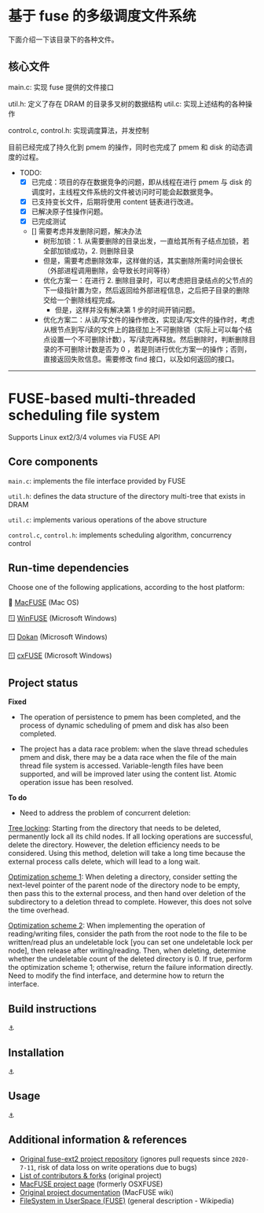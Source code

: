 # 基于 fuse 的多级调度文件系统

下面介绍一下该目录下的各种文件。

## 核心文件

main.c: 实现 fuse 提供的文件接口

util.h: 定义了存在 DRAM 的目录多叉树的数据结构
util.c: 实现上述结构的各种操作 

control.c, control.h: 实现调度算法，并发控制

目前已经完成了持久化到 pmem 的操作，同时也完成了 pmem 和 disk 的动态调度的过程。

- TODO: 
    - [x] 已完成：项目的存在数据竞争的问题，即从线程在进行 pmem 与 disk 的调度时，主线程文件系统的文件被访问时可能会起数据竞争。
    - [x] 已支持变长文件，后期将使用 content 链表进行改进。
    - [x] 已解决原子性操作问题。
    - [x] 已完成测试
    - [] 需要考虑并发删除问题，解决办法
        - 树形加锁：1. 从需要删除的目录出发，一直给其所有子结点加锁，若全部加锁成功，2. 则删除目录
        - 但是，需要考虑删除效率，这样做的话，其实删除所需时间会很长（外部进程调用删除，会导致长时间等待）
        - 优化方案一：在进行 2. 删除目录时，可以考虑把目录结点的父节点的下一级指针置为空，然后返回给外部进程信息，之后把子目录的删除交给一个删除线程完成。
            - 但是，这样并没有解决第 1 步的时间开销问题。
        - 优化方案二：从读/写文件的操作修改，实现读/写文件的操作时，考虑从根节点到写/读的文件上的路径加上不可删除锁（实际上可以每个结点设置一个不可删除计数），写/读完再释放。然后删除时，判断删除目录的不可删除计数是否为 0 ，若是则进行优化方案一的操作；否则，直接返回失败信息。需要修改 find 接口，以及如何返回的接口。
_____
# FUSE-based multi-threaded scheduling file system
Supports Linux ext2/3/4 volumes via FUSE API

 ## Core components
 
```main.c```: implements the file interface provided by FUSE

```util.h```: defines the data structure of the directory multi-tree that exists in DRAM

```util.c```: implements various operations of the above structure

```control.c```, ```control.h```: implements scheduling algorithm, concurrency control

## Run-time dependencies
 Choose one of the following applications, according to the host platform:

 🍎 [MacFUSE](https://osxfuse.github.io) (Mac OS)

 🪟 [WinFUSE](https://github.com/billziss-gh/winfuse) (Microsoft Windows)

 🪟 [Dokan](https://dokan-dev.github.io) (Microsoft Windows)

 🪟 [cxFUSE](https://github.com/crossmeta/cxfuse) (Microsoft Windows)

 ## Project status

 **Fixed**

 * The operation of persistence to pmem has been completed, and the process of dynamic scheduling of pmem and disk has also been completed.

 * The project has a data race problem: when the slave thread schedules pmem and disk, there may be a data race when the file of the main thread file system is accessed.  Variable-length files have been supported, and will be improved later using the content list.  Atomic operation issue has been resolved.

 **To do**

 * Need to address the problem of concurrent deletion:

 [Tree locking](#project-status): Starting from the directory that needs to be deleted, permanently lock all its child nodes.  If all locking operations are successful, delete the directory.  However, the deletion efficiency needs to be considered.  Using this method, deletion will take a long time because the external process calls delete, which will lead to a long wait.

 [Optimization scheme 1](#project-status): When deleting a directory, consider setting the next-level pointer of the parent node of the directory node to be empty, then pass this to the external process, and then hand over deletion of the subdirectory to a deletion thread to complete.  However, this does not solve the time overhead.

 [Optimization scheme 2](#project-status): When implementing the operation of reading/writing files, consider the path from the root node to the file to be written/read plus an undeletable lock [you can set one undeletable lock per node], then release after writing/reading. Then, when deleting, determine whether the undeletable count of the deleted directory is 0. If true, perform the optimization scheme 1; otherwise, return the failure information directly.  Need to modify the find interface, and determine how to return the interface.
 
## Build instructions
⚓️
## Installation
⚓️
## Usage
⚓️

## Additional information & references

* [Original fuse-ext2 project repository](https://github.com/alperakcan/fuse-ext2) (ignores pull requests since ```2020-7-11```,
 risk of data loss on write operations due to bugs)
* [List of contributors & forks](https://github.com/alperakcan/fuse-ext2/network/members) (original project)
* [MacFUSE project page](https://osxfuse.github.io) (formerly OSXFUSE)
* [Original project documentation](https://github.com/osxfuse/osxfuse/wiki/Ext) (MacFUSE wiki)
* [FileSystem in UserSpace (FUSE)](https://en.wikipedia.org/wiki/Filesystem_in_Userspace) (general description - Wikipedia)
